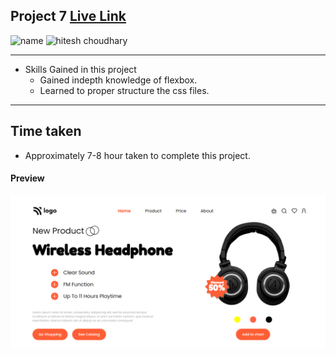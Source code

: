 ## Project 7 [Live Link](https://product-og.netlify.app)

![name](https://img.shields.io/badge/Omkar--Gujja-OG)
![hitesh choudhary](https://img.shields.io/badge/Hitesh--Choudhary-Full--stack--JS--bootcamp-red)

---
-   Skills Gained in this project
    -   Gained indepth knowledge of flexbox.
    -   Learned to proper structure the css files.
---

## Time taken

-   Approximately 7-8 hour taken to complete this project.

#### Preview

![Desktop](./ss/preivew.png)
